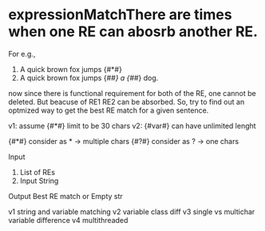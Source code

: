# expressionMatchThere are times when one RE can abosrb another RE.
For e.g.,
1. A quick brown fox jumps {#*#}
2. A quick brown fox jumps {#*#} a {#*#} dog.

now since there is functional requirement for both of the RE, one cannot be deleted.
But beacuse of RE1 RE2 can be absorbed.
So, try to find out an optmized way to get the best RE match for a given sentence.

v1: assume {#*#} limit to be 30 chars
v2: {#var#} can have unlimited lenght 

{#*#} consider as * -> multiple chars 
{#?#} consider as ? -> one chars


Input 
1. List of REs 
2. Input String 

Output
Best RE match or Empty str


v1  string and variable matching 
v2  variable class diff
v3  single vs multichar variable difference 
v4  multithreaded
